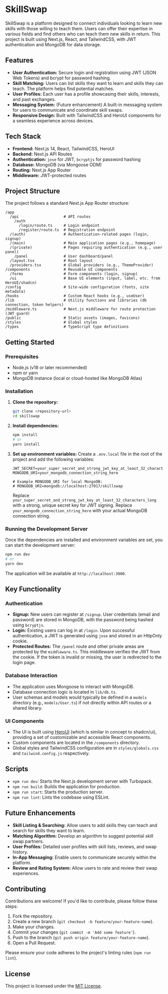 # SkillSwap

SkillSwap is a platform designed to connect individuals looking to learn new skills with those willing to teach them. Users can offer their expertise in various fields and find others who can teach them new skills in return. This project is built using Next.js, React, and TailwindCSS, with JWT authentication and MongoDB for data storage.

## Features

- **User Authentication:** Secure login and registration using JWT (JSON Web Tokens) and bcrypt for password hashing.
- **Skill Matching:** Users can list skills they want to learn and skills they can teach. The platform helps find potential matches.
- **User Profiles:** Each user has a profile showcasing their skills, interests, and past exchanges.
- **Messaging System:** (Future enhancement) A built-in messaging system for users to communicate and coordinate skill swaps.
- **Responsive Design:** Built with TailwindCSS and HeroUI components for a seamless experience across devices.

## Tech Stack

- **Frontend:** Next.js 14, React, TailwindCSS, HeroUI
- **Backend:** Next.js API Routes
- **Authentication:** `jose` for JWT, `bcryptjs` for password hashing
- **Database:** MongoDB (via Mongoose ODM)
- **Routing:** Next.js App Router
- **Middleware:** JWT-protected routes

## Project Structure

The project follows a standard Next.js App Router structure:

```
/app
  /api                    # API routes
    /auth
      /login/route.ts     # Login endpoint
      /register/route.ts  # Registration endpoint
  /(auth)                 # Authentication-related pages (login, signup)
  /(main)                 # Main application pages (e.g., homepage)
  /(private)              # Pages requiring authentication (e.g., user panel)
    /panel                # User dashboard/panel
  /layout.tsx             # Root layout
  /providers.tsx          # Global providers (e.g., ThemeProvider)
/components               # Reusable UI components
  /forms                  # Form components (login, signup)
  /ui                     # Base UI elements (input, label, etc. from HeroUI/shadcn)
/config                   # Site-wide configuration (fonts, site metadata)
/hooks                    # Custom React hooks (e.g., useUser)
/lib                      # Utility functions and libraries (db connection, token helpers)
/middleware.ts            # Next.js middleware for route protection (JWT guard)
/public                   # Static assets (images, favicons)
/styles                   # Global styles
/types                    # TypeScript type definitions
```

## Getting Started

### Prerequisites

- Node.js (v18 or later recommended)
- npm or yarn
- MongoDB instance (local or cloud-hosted like MongoDB Atlas)

### Installation

1.  **Clone the repository:**
    ```bash
    git clone <repository-url>
    cd skillswap
    ```

2.  **Install dependencies:**
    ```bash
    npm install
    # or
    yarn install
    ```

3.  **Set up environment variables:**
    Create a `.env.local` file in the root of the project and add the following variables:

    ```env
    JWT_SECRET=your_super_secret_and_strong_jwt_key_at_least_32_characters_long
    MONGODB_URI=your_mongodb_connection_string_here

    # Example MONGODB_URI for local MongoDB:
    # MONGODB_URI=mongodb://localhost:27017/skillswap
    ```
    Replace `your_super_secret_and_strong_jwt_key_at_least_32_characters_long` with a strong, unique secret key for JWT signing.
    Replace `your_mongodb_connection_string_here` with your actual MongoDB connection string.

### Running the Development Server

Once the dependencies are installed and environment variables are set, you can start the development server:

```bash
npm run dev
# or
yarn dev
```

The application will be available at `http://localhost:3000`.

## Key Functionality

### Authentication

-   **Signup:** New users can register at `/signup`. User credentials (email and password) are stored in MongoDB, with the password being hashed using `bcryptjs`.
-   **Login:** Existing users can log in at `/login`. Upon successful authentication, a JWT is generated using `jose` and stored in an HttpOnly cookie.
-   **Protected Routes:** The `/panel` route and other private areas are protected by the `middleware.ts`. This middleware verifies the JWT from the cookie. If the token is invalid or missing, the user is redirected to the login page.

### Database Interaction

-   The application uses Mongoose to interact with MongoDB.
-   Database connection logic is located in `lib/db.ts`.
-   User schemas and models would typically be defined in a `models` directory (e.g., `models/User.ts`) if not directly within API routes or a shared library.

### UI Components

-   The UI is built using [HeroUI](https://heroui.com/) (which is similar in concept to shadcn/ui), providing a set of customizable and accessible React components.
-   Custom components are located in the `/components` directory.
-   Global styles and TailwindCSS configuration are in `styles/globals.css` and `tailwind.config.js` respectively.

## Scripts

-   `npm run dev`: Starts the Next.js development server with Turbopack.
-   `npm run build`: Builds the application for production.
-   `npm run start`: Starts the production server.
-   `npm run lint`: Lints the codebase using ESLint.

## Future Enhancements

-   **Skill Listing & Searching:** Allow users to add skills they can teach and search for skills they want to learn.
-   **Matching Algorithm:** Develop an algorithm to suggest potential skill swap partners.
-   **User Profiles:** Detailed user profiles with skill lists, reviews, and swap history.
-   **In-App Messaging:** Enable users to communicate securely within the platform.
-   **Review and Rating System:** Allow users to rate and review their swap experiences.

## Contributing

Contributions are welcome! If you'd like to contribute, please follow these steps:

1.  Fork the repository.
2.  Create a new branch (`git checkout -b feature/your-feature-name`).
3.  Make your changes.
4.  Commit your changes (`git commit -m 'Add some feature'`).
5.  Push to the branch (`git push origin feature/your-feature-name`).
6.  Open a Pull Request.

Please ensure your code adheres to the project's linting rules (`npm run lint`).

## License

This project is licensed under the [MIT License](LICENSE).